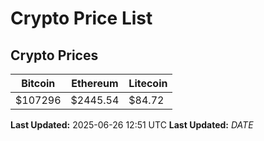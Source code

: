 # Crypto Price List

## Crypto Prices
| Bitcoin | Ethereum | Litecoin |
| ------- | -------- | -------- |
| $107296 | $2445.54 | $84.72 |
**Last Updated:** 2025-06-26 12:51 UTC
**Last Updated:** $DATE$
